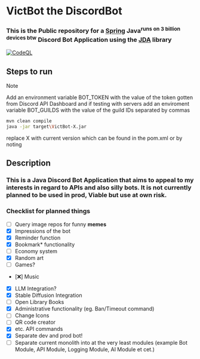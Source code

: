# **VictBot the DiscordBot**

### **This** is **the Public repository** for a [Spring](https://spring.io) Java<sup>runs on 3 billion devices btw</sup> Discord Bot Application using the [JDA](https://github.com/discord-jda/JDA) library
[![CodeQL](https://github.com/georgi4511/VictBot/actions/workflows/github-code-scanning/codeql/badge.svg)](https://github.com/georgi4511/VictBot/actions/workflows/github-code-scanning/codeql)

## Steps to run

>[!NOTE]
> Add an environment variable BOT_TOKEN with the value of the token gotten from Discord API Dashboard and
> if testing with servers add an enviroment variable BOT_GUILDS with the value of the guild IDs separated by commas

```bash
mvn clean compile
java -jar target\VictBot-X.jar
```
replace X with current version which can be found in the pom.xml or by noting 

## Description

### This is a Java Discord Bot Application that aims to appeal to my interests in regard to APIs and also silly bots. It is not currently planned to be used in prod, Viable but use at own risk.

### Checklist for planned things

- [ ] Query image repos for funny **memes**
- [x] Impressions of the bot
- [x] Reminder function
- [x] Bookmark* functionality 
- [ ] Economy system
- [x] Random art
- [ ] Games?
- [❌] Music
- [x] LLM Integration?
- [x] Stable Diffusion Integration
- [ ] Open Library Books
- [x] Administrative functionality (eg. Ban/Timeout command)
- [ ] Change Icons
- [ ] QR code creator
- [x] etc. API commands
- [x] Separate dev and prod bot!
- [ ] Separate current monolith into at the very least modules (example Bot Module, API Module, Logging Module, AI
  Module et cet.)
